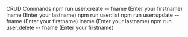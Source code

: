 CRUD Commands
npm run user:create -- fname (Enter your firstname) lname (Enter your lastname)
npm run user:list
npm run user:update -- fname (Enter your firstname) lname (Enter your lastname)
npm run user:delete -- fname (Enter your firstname)
